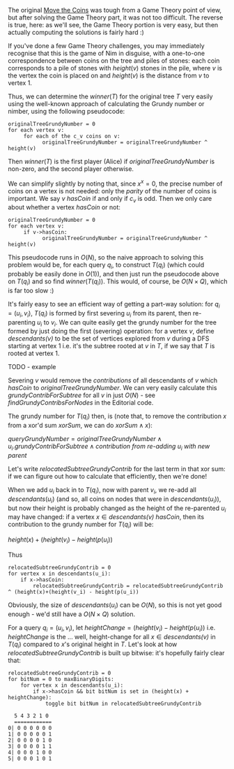 The original [Move the Coins](https://www.hackerrank.com/challenges/move-the-coins/problem) was tough from a Game Theory point of view, but after solving the Game Theory part, it was not too difficult.  The reverse is true, here: as we'll see, the Game Theory portion is very easy, but then actually computing the solutions is fairly hard :)

If you've done a few Game Theory challenges, you may immediately recognise that this is the game of Nim in disguise, with a one-to-one correspondence between coins on the tree and piles of stones: each coin corresponds to a pile of stones with $height(v)$ stones in the pile, where $v$ is the vertex the coin is placed on and $\textit{height}(v)$ is the distance from $v$ to vertex $1$.

Thus, we can determine the $\textit{winner}(T)$ for the original tree $T$ very easily using the well-known approach of calculating the Grundy number or nimber, using the following pseudocode:

```
originalTreeGrundyNumber = 0
for each vertex v:
     for each of the c_v coins on v:
           originalTreeGrundyNumber = originalTreeGrundyNumber ^ height(v)
```

Then $\textit{winner}(T)$ is the first player (Alice) if *originalTreeGrundyNumber* is non-zero, and the second player otherwise.

We can simplify slightly by noting that, since $x^x=0$, the precise number of coins on a vertex is not needed: only the *parity* of the number of coins is important.  We say $v$ *hasCoin* if and only if $c_v$ is odd.  Then we only care about whether a vertex *hasCoin* or not: 


```
originalTreeGrundyNumber = 0
for each vertex v:
     if v->hasCoin:
           originalTreeGrundyNumber = originalTreeGrundyNumber ^ height(v)
```

This pseudocode runs in $O(N)$, so the naive approach to solving this problem would be, for each query $q_i$, to construct $T(q_i)$ (which could probably be easily done in $O(1)$), and then just run the pseudocode above on $T(q_i)$ and so find $\textit{winner}(T(q_i))$.  This would, of course, be $O(N \times Q)$, which is far too slow :)

It's fairly easy to see an efficient way of getting a part-way solution: for $q_i=(u_i,v_i)$, $T(q_i)$ is formed by first severing $u_i$ from its parent, then re-parenting $u_i$ to $v_i$.  We can quite easily get the grundy number for the tree formed by just doing the first (severing) operation: for a vertex $v$, define $\textit{descendants(v)}$ to be the set of vertices explored from $v$ during a DFS starting at vertex $1$ i.e. it's the subtree rooted at $v$ in $T$, if we say that $T$  is rooted at vertex $1$.

TODO - example

Severing $v$ would remove the *contributions* of all descendants of $v$ which $hasCoin$ to *originalTreeGrundyNumber*.  We can very easily calculate this *grundyContribForSubtree* for all $v$ in just $O(N)$ - see *findGrundyContribsForNodes* in the Editorial code.

The grundy number for $T(q_i)$ then, is (note that, to remove the contribution $x$ from a xor'd sum $xorSum$, we can do $xorSum \wedge x$):


$\textit{queryGrundyNumber} = \textit{originalTreeGrundyNumber} \wedge u_i.\textit{grundyContribForSubtree} \wedge \textit{contribution from re-adding } u_i \textit{ with new parent}$

Let's write *relocatedSubtreeGrundyContrib* for the last term in that xor sum: if we can figure out how to calculate that efficiently, then we're done!  

When we add $u_i$ back in to $T(q_i)$, now with parent $v_i$, we re-add all $\textit{descendants}(u_i)$ (and so, all coins on nodes that were in $\textit{descendants}(u_i)$), but now their height is probably changed as the height of the re-parented $u_i$ may have changed: if a vertex $x \in \textit{descendants(v)}$ *hasCoin*, then its contribution to the grundy number for $T(q_i)$ will be:

$height(x)+(height(v_i) - height(p(u_i))$

Thus

```
relocatedSubtreeGrundyContrib = 0
for vertex x in descendants(u_i):
    if x->hasCoin:
        relocatedSubtreeGrundyContrib = relocatedSubtreeGrundyContrib ^ (height(x)+(height(v_i) - height(p(u_i))
```        

Obviously, the size of $descendants(u_i)$ can be $O(N)$, so this is not yet good enough - we'd still have a $O(N \times Q)$ solution.

For a query $q_i=(u_i, v_i)$, let $\textit{heightChange}=(height(v_i) - height(p(u_i))$ i.e. *heightChange* is the ... well, height-change for all $x \in \textit{descendants(v)}$ in $T(q_i)$ compared to $x$'s original height in $T$. Let's look at how *relocatedSubtreeGrundyContrib* is built up bitwise: it's hopefully fairly clear that:

```
relocatedSubtreeGrundyContrib = 0
for bitNum = 0 to maxBinaryDigits:
    for vertex x in descendants(u_i):
        if x->hasCoin && bit bitNum is set in (height(x) + heightChange):
            toggle bit bitNum in relocatedSubtreeGrundyContrib 
```        

```
  5 4 3 2 1 0
  ============
0| 0 0 0 0 0 0
1| 0 0 0 0 0 1
2| 0 0 0 0 1 0
3| 0 0 0 0 1 1
4| 0 0 0 1 0 0
5| 0 0 0 1 0 1

```
